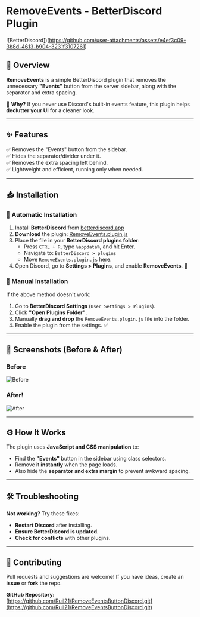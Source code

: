 # RemoveEvents - BetterDiscord Plugin

![BetterDiscord])(https://github.com/user-attachments/assets/e4ef3c09-3b8d-4613-b904-3231f3107261)


## 🚀 Overview
**RemoveEvents** is a simple BetterDiscord plugin that removes the unnecessary **"Events"** button from the server sidebar, along with the separator and extra spacing.

🔹 **Why?** If you never use Discord's built-in events feature, this plugin helps **declutter your UI** for a cleaner look.

---

## ✨ Features
✅ Removes the "Events" button from the sidebar.  
✅ Hides the separator/divider under it.  
✅ Removes the extra spacing left behind.  
✅ Lightweight and efficient, running only when needed.  

---

## 📥 Installation
### 🔹 Automatic Installation
1. Install **BetterDiscord** from [betterdiscord.app](https://betterdiscord.app/)
2. **Download** the plugin: [RemoveEvents.plugin.js](https://raw.githubusercontent.com/YOUR-USERNAME/YOUR-REPO/main/RemoveEvents.plugin.js)
3. Place the file in your **BetterDiscord plugins folder**:
   - Press `CTRL + R`, type `%appdata%`, and hit Enter.
   - Navigate to: `BetterDiscord > plugins`
   - Move `RemoveEvents.plugin.js` here.
4. Open Discord, go to **Settings > Plugins**, and enable **RemoveEvents**. 🎉

### 🔹 Manual Installation
If the above method doesn't work:
1. Go to **BetterDiscord Settings** (`User Settings > Plugins`).
2. Click **"Open Plugins Folder"**.
3. Manually **drag and drop** the `RemoveEvents.plugin.js` file into the folder.
4. Enable the plugin from the settings. ✅

---

## 📸 Screenshots (Before & After)
### Before
![Before](https://github.com/user-attachments/assets/251e969c-4116-4fd0-80ef-453d2419c747)

### After!
![After](https://github.com/user-attachments/assets/51f448e3-a03e-49d7-8b05-868ca1201fc0)


---

## ⚙️ How It Works
The plugin uses **JavaScript and CSS manipulation** to:
- Find the **"Events"** button in the sidebar using class selectors.
- Remove it **instantly** when the page loads.
- Also hide the **separator and extra margin** to prevent awkward spacing.

---

## 🛠 Troubleshooting
**Not working?** Try these fixes:
- **Restart Discord** after installing.
- **Ensure BetterDiscord is updated**.
- **Check for conflicts** with other plugins.

---

## 👥 Contributing
Pull requests and suggestions are welcome! If you have ideas, create an **issue** or **fork** the repo.

**GitHub Repository:** [https://github.com/Ruil21/RemoveEventsButtonDiscord.git](https://github.com/Ruil21/RemoveEventsButtonDiscord.git)
